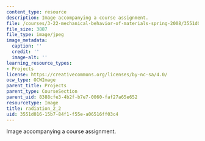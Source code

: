 ```yaml
---
content_type: resource
description: Image accompanying a course assignment.
file: /courses/3-22-mechanical-behavior-of-materials-spring-2008/3551d01615b784f1f55ea06516ff03c4_radiation_2_2.jpg
file_size: 3887
file_type: image/jpeg
image_metadata:
  caption: ''
  credit: ''
  image-alt: ''
learning_resource_types:
- Projects
license: https://creativecommons.org/licenses/by-nc-sa/4.0/
ocw_type: OCWImage
parent_title: Projects
parent_type: CourseSection
parent_uid: 8388cfe3-4b2f-b7e7-0060-faf27a65e652
resourcetype: Image
title: radiation_2_2
uid: 3551d016-15b7-84f1-f55e-a06516ff03c4
---
```

Image accompanying a course assignment.